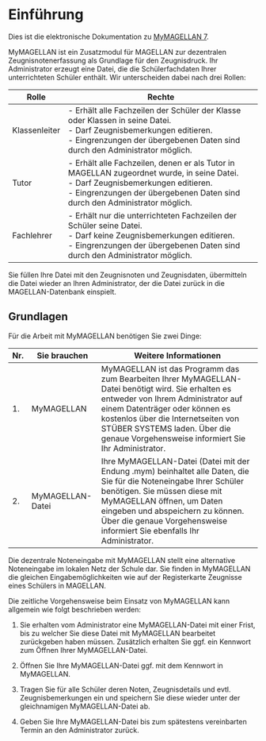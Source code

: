 # Einführung

Dies ist die elektronische Dokumentation zu [MyMAGELLAN 7](https://magellan.stueber.de).

MyMAGELLAN ist ein Zusatzmodul für MAGELLAN zur dezentralen Zeugnisnotenerfassung als Grundlage für den Zeugnisdruck.
Ihr Administrator erzeugt eine Datei, die die Schülerfachdaten Ihrer unterrichteten Schüler enthält. Wir unterscheiden dabei nach drei Rollen:

Rolle|Rechte
--|--
Klassenleiter|- Erhält alle Fachzeilen der Schüler der Klasse oder Klassen in seine Datei.<br/>- Darf Zeugnisbemerkungen editieren. <br/>- Eingrenzungen der übergebenen Daten sind durch den Administrator möglich.
Tutor|- Erhält alle Fachzeilen, denen er als Tutor in MAGELLAN zugeordnet wurde, in seine Datei.<br/>- Darf Zeugnisbemerkungen editieren. <br/>- Eingrenzungen der übergebenen Daten sind durch den Administrator möglich.
Fachlehrer|- Erhält nur die unterrichteten Fachzeilen der Schüler seine Datei.<br/>- Darf keine Zeugnisbemerkungen editieren. <br/>- Eingrenzungen der übergebenen Daten sind durch den Administrator möglich.

Sie füllen Ihre Datei mit den Zeugnisnoten und Zeugnisdaten, übermitteln die Datei wieder an Ihren Administrator, der die Datei zurück in die MAGELLAN-Datenbank einspielt.

## Grundlagen

Für die Arbeit mit MyMAGELLAN benötigen Sie zwei Dinge:

Nr.|Sie brauchen|Weitere Informationen
--|--|--
1.|MyMAGELLAN| MyMAGELLAN ist das Programm das zum Bearbeiten Ihrer MyMAGELLAN-Datei benötigt wird. Sie erhalten es entweder von Ihrem Administrator auf einem Datenträger oder können es kostenlos über die Internetseiten von STÜBER SYSTEMS laden. Über die genaue Vorgehensweise informiert Sie Ihr Administrator.
2.|MyMAGELLAN-Datei|Ihre MyMAGELLAN-Datei (Datei mit der Endung .mym) beinhaltet alle Daten, die Sie für die Noteneingabe Ihrer Schüler benötigen. Sie müssen diese mit MyMAGELLAN öffnen, um Daten eingeben und abspeichern zu können. Über die genaue Vorgehensweise informiert Sie ebenfalls Ihr Administrator.

Die dezentrale Noteneingabe mit MyMAGELLAN stellt eine alternative Noteneingabe im lokalen Netz der Schule dar. Sie finden in MyMAGELLAN die gleichen Eingabemöglichkeiten wie auf der Registerkarte Zeugnisse eines Schülers in MAGELLAN.

Die zeitliche Vorgehensweise beim Einsatz von MyMAGELLAN kann allgemein wie folgt beschrieben werden:

1. Sie erhalten vom Administrator eine MyMAGELLAN-Datei mit einer Frist, bis zu welcher Sie diese Datei mit MyMAGELLAN bearbeitet zurückgeben haben müssen. Zusätzlich erhalten Sie ggf. ein Kennwort zum Öffnen Ihrer MyMAGELLAN-Datei.

2. Öffnen Sie Ihre MyMAGELLAN-Datei ggf. mit dem Kennwort in MyMAGELLAN.

3. Tragen Sie für alle Schüler deren Noten, Zeugnisdetails und evtl. Zeugnisbemerkungen ein und speichern Sie diese wieder unter der gleichnamigen MyMAGELLAN-Datei ab.

4. Geben Sie Ihre MyMAGELLAN-Datei bis zum spätestens vereinbarten Termin an den Administrator zurück.


